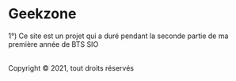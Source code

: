 # Geekzone


<p>
  1°) Ce site est un projet qui a duré pendant la seconde partie de ma première année de BTS SIO 
</p>

<br>
<footer>
  Copyright © 2021, tout droits réservés
</footer>
